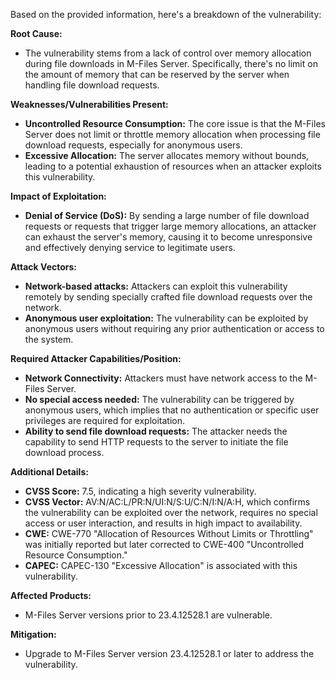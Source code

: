 Based on the provided information, here's a breakdown of the vulnerability:

**Root Cause:**

*   The vulnerability stems from a lack of control over memory allocation during file downloads in M-Files Server. Specifically, there's no limit on the amount of memory that can be reserved by the server when handling file download requests.

**Weaknesses/Vulnerabilities Present:**

*   **Uncontrolled Resource Consumption:** The core issue is that the M-Files Server does not limit or throttle memory allocation when processing file download requests, especially for anonymous users.
*   **Excessive Allocation:**  The server allocates memory without bounds, leading to a potential exhaustion of resources when an attacker exploits this vulnerability.

**Impact of Exploitation:**

*   **Denial of Service (DoS):** By sending a large number of file download requests or requests that trigger large memory allocations, an attacker can exhaust the server's memory, causing it to become unresponsive and effectively denying service to legitimate users.

**Attack Vectors:**

*   **Network-based attacks:** Attackers can exploit this vulnerability remotely by sending specially crafted file download requests over the network.
*   **Anonymous user exploitation:** The vulnerability can be exploited by anonymous users without requiring any prior authentication or access to the system.

**Required Attacker Capabilities/Position:**

*   **Network Connectivity:** Attackers must have network access to the M-Files Server.
*   **No special access needed:** The vulnerability can be triggered by anonymous users, which implies that no authentication or specific user privileges are required for exploitation.
*   **Ability to send file download requests:** The attacker needs the capability to send HTTP requests to the server to initiate the file download process.

**Additional Details:**

*   **CVSS Score:** 7.5, indicating a high severity vulnerability.
*   **CVSS Vector:** AV:N/AC:L/PR:N/UI:N/S:U/C:N/I:N/A:H, which confirms the vulnerability can be exploited over the network, requires no special access or user interaction, and results in high impact to availability.
*   **CWE:**  CWE-770 "Allocation of Resources Without Limits or Throttling" was initially reported but later corrected to CWE-400 "Uncontrolled Resource Consumption."
*   **CAPEC:** CAPEC-130 "Excessive Allocation" is associated with this vulnerability.

**Affected Products:**

*   M-Files Server versions prior to 23.4.12528.1 are vulnerable.

**Mitigation:**
*   Upgrade to M-Files Server version 23.4.12528.1 or later to address the vulnerability.
